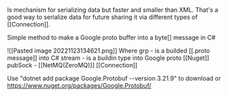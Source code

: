 Is mechanism for serializing data but faster and smaller than XML.
That's a good way to serialize data for future sharing it via different types of  [[Connection]].

Simple method to make a Google proto buffer into a byte[] message in C#

![[Pasted image 20221123134621.png]]
Where grp - is a builded [[.proto message]] into C#
stream - is a buildin type into Google proto [[Nuget]]
pubSock - [[NetMQ(ZeroMQ)]] [[Connection]]

Use "dotnet add package Google.Protobuf --version 3.21.9" to download or https://www.nuget.org/packages/Google.Protobuf/